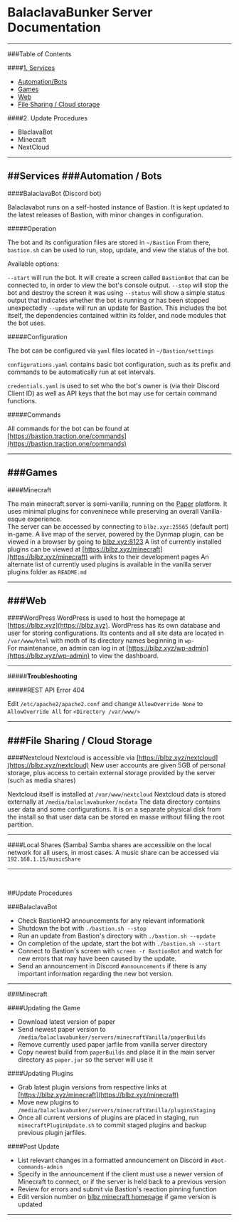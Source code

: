 # BalaclavaBunker Server Documentation
___

###Table of Contents

####[1. Services](#services)
- [Automation/Bots](#automation)
- [Games](#games)
- [Web](#web)
- [File Sharing / Cloud storage](#files)

####2. Update Procedures
- BlaclavaBot
- Minecraft
- NextCloud

___
<a id="services"></a>
##Services
<a id="automation"></a>
###Automation / Bots
---
<a id="balaclavabot"></a>
####BalaclavaBot (Discord bot)

Balaclavabot runs on a self-hosted instance of Bastion. 
It is kept updated to the latest releases of Bastion, with minor changes in configuration.

#####Operation

The bot and its configuration files are stored in `~/Bastion`
From there, `bastion.sh` can be used to run, stop, update, and view the status of the bot.

Available options:

`--start` will run the bot. It will create a screen called `BastionBot` that can be connected to, in order to view the bot's console output. 
`--stop` will stop the bot and destroy the screen it was using
`--status` will show a simple status output that indicates whether the bot is running or has been stopped unexpectedly
`--update` will run an update for Bastion. This includes the bot itself, the dependencies contained within its folder, and node modules that the bot uses.

#####Configuration

The bot can be configured via `yaml` files located in `~/Bastion/settings`

`configurations.yaml` contains basic bot configuration, such as its prefix and commands to be automatically run at set intervals.

`credentials.yaml` is used to set who the bot's owner is (via their Discord Client ID) as well as API keys that the bot may use for certain command functions.

#####Commands

All commands for the bot can be found at [https://bastion.traction.one/commands](https://bastion.traction.one/commands)
___
<a id="games"></a>
###Games
---
####Minecraft

The main minecraft server is semi-vanilla, running on the [Paper](https://papermc.io/) platform.
It uses minimal plugins for conveninece while preserving an overall Vanilla-esque experience.
<br>
The server can be accessed by connecting to `blbz.xyz:25565` (default port) in-game. 
A live map of the server, powered by the Dynmap plugin, can be viewed in a browser by going to [blbz.xyz:8123](http://blbz.xyz:8123)
A list of currently installed plugins can be viewed at [https://blbz.xyz/minecraft](https://blbz.xyz/minecraft) with links to their development pages
An alternate list of currently used plugins is available in the vanilla server plugins folder as `README.md`
<br>
___
<a id="web"></a>
###Web
---
####WordPress
WordPress is used to host the homepage at [https://blbz.xyz](https://blbz.xyz).
WordPress has its own database and user for storing configurations.
Its contents and all site data are located in `/var/www/html` with moth of its directory names beginning in `wp-`
<br>
For maintenance, an admin can log in at [https://blbz.xyz/wp-admin](https://blbz.xyz/wp-admin) to view the dashboard.

---
#####**Troubleshooting**

#####REST API Error 404

Edit `/etc/apache2/apache2.conf` and change `AllowOverride None` to `AllowOverride All` for `<Directory /var/www/>`
___
<a id="files"></a>
###File Sharing / Cloud Storage
---
####Nextcloud
Nextcloud is accessible via [https://blbz.xyz/nextcloud](https://blbz.xyz/nextcloud)
New user accounts are given 5GB of personal storage, plus access to certain external storage provided by the server (such as media shares)

Nextcloud itself is installed at `/var/www/nextcloud`
Nextcloud data is stored externally at `/media/balaclavabunker/ncdata`
The data directory contains user data and some configurations. It is on a separate physical disk from the install so that user data can be stored en masse without filling the root partition. 

---
####Local Shares (Samba)
Samba shares are accessible on the local network for all users, in most cases.
A music share can be accessed via `192.168.1.15/musicShare`

___
<br>

##Update Procedures

###BalaclavaBot
- Check BastionHQ announcements for any relevant informationk
- Shutdown the bot with `./bastion.sh --stop`
- Run an update from Bastion's directory with `./bastion.sh --update`
- On completion of the update, start the bot with `./bastion.sh --start`
- Connect to Bastion's screen with `screen -r BastionBot` and watch for new errors that may have been caused by the update.
- Send an announcement in Discord `#announcements` if there is any important information regarding the new bot version.
___

###Minecraft

####Updating the Game
- Download latest version of paper
- Send newest paper version to `/media/balaclavabunker/servers/minecraftVanilla/paperBuilds`
- Remove currently used paper jarfile from vanilla server directory
- Copy newest build from `paperBuilds` and place it in the main server directory as `paper.jar` so the server will use it

####Updating Plugins
- Grab latest plugin versions from respective links at [https://blbz.xyz/minecraft](https://blbz.xyz/minecraft)
- Move new plugins to `/media/balaclavabunker/servers/minecraftVanilla/pluginsStaging`
- Once all current versions of plugins are placed in staging, run `minecraftPluginUpdate.sh` to commit staged plugins and backup previous plugin jarfiles.

####Post Update
- List relevant changes in a formatted announcement on Discord in `#bot-commands-admin`
- Specify in the announcement if the client must use a newer version of Minecraft to connect, or if the server is held back to a previous version
- Review for errors and submit via Bastion's reaction pinning function
- Edit version number on [blbz minecraft homepage](https://blbz.xyz/minecraft) if game version is updated

___